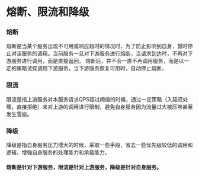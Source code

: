# 熔断、限流和降级
### 熔断
熔断是当某个服务出现不可用或响应超时的情况时，为了防止影响到自身，暂时停止对该服务的调用。当前服务一旦对下游服务进行熔断，当请求到达时，不再对下游服务进行调用，而是直接返回。
熔断后，并不会一直不再调用服务，而是以一定的策略试探调用下游服务，当下游服务恢复可用时，自动停止熔断。

### 限流
限流是指上游服务对本服务请求QPS超过阈值的时候，通过一定策略（入延迟处理，直接拒绝）来对上游的调用进行限制，避免自身服务因为流量过大被压垮甚至发生雪崩。

### 降级
降级是指自身服务压力增大的时候，采取一些手段，省去一些优先级较低的调用和逻辑，增强自身服务的处理能力和承载能力。


#### 熔断是针对下游服务，限流是针对上游服务，降级是针对自身服务。

